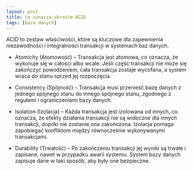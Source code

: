 ```yaml
---
layout: post
title: Co oznacza akronim ACID
tags: [baza danych]
---
```


ACID to zestaw właściwości, które są kluczowe dla zapewnienia niezawodności i integralności transakcji w systemach baz danych.

- Atomicity (Atomowość) – Transakcja jest atomowa, co oznacza, że wykonuje się w całości albo wcale. Jeśli część transakcji nie może się zakończyć powodzeniem, cała transakcja zostaje wycofana, a system wraca do stanu sprzed jej rozpoczęcia.

- Consistency (Spójność) – Transakcja musi przenieść bazę danych z jednego spójnego stanu do innego spójnego stanu, zgodnego z regułami i ograniczeniami bazy danych.

- Isolation (Izolacja) – Każda transakcja jest izolowana od innych, co oznacza, że efekty działania transakcji nie są widoczne dla innych transakcji, dopóki nie zostanie ona zakończona. Izolacja pomaga zapobiegać konfliktom między równocześnie wykonywanymi transakcjami.

- Durability (Trwałość) – Po zakończeniu transakcji jej wyniki są trwałe i zapisane, nawet w przypadku awarii systemu. System bazy danych zapisuje dane w taki sposób, aby były one bezpieczne.